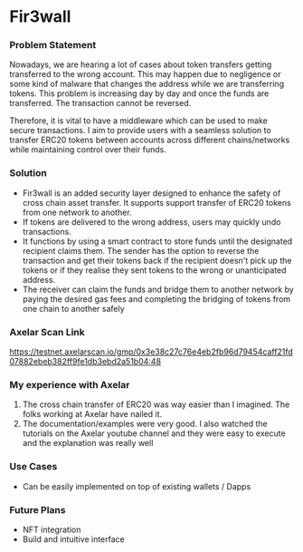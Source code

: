 # Fir3wall

### Problem Statement
Nowadays, we are hearing a lot of cases about token transfers getting transferred to the wrong account. This may happen due to negligence or some kind of malware that changes the address while we are transferring tokens. This problem is increasing day by day and once the funds are transferred. The transaction cannot be reversed.

Therefore, it is vital to have a middleware which can be used to make secure transactions. I aim to provide users with a seamless solution to transfer ERC20 tokens between accounts across different chains/networks while maintaining control over their funds.

### Solution
- Fir3wall is an added security layer designed to enhance the safety of cross chain asset transfer. It supports support transfer of ERC20 tokens from one network to another.
- If tokens are delivered to the wrong address, users may quickly undo transactions.
- It functions by using a smart contract to store funds until the designated recipient claims them. The sender has the option to reverse the transaction and get their tokens back if the recipient doesn't pick up the tokens or if they realise they sent tokens to the wrong or unanticipated address.
- The receiver can claim the funds and bridge them to another network by paying the desired gas fees and completing the bridging of tokens from one chain to another safely


### Axelar Scan Link
https://testnet.axelarscan.io/gmp/0x3e38c27c76e4eb2fb96d79454caff21fd07882ebeb382ff9fe1db3ebd2a51b04:48

### My experience with Axelar
1. The cross chain transfer of ERC20 was way easier than I imagined. The folks working at Axelar have nailed it.
2. The documentation/examples were very good. I also watched the tutorials on the Axelar youtube channel and they were easy to execute and the explanation was really well

### Use Cases
- Can be easily implemented on top of existing wallets / Dapps

### Future Plans
- NFT integration
- Build and intuitive interface